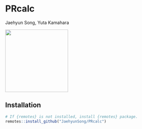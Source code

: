# PRcalc
Jaehyun Song, Yuta Kamahara

<img src="https://www.jaysong.net/PRcalc/figs/prcalc.png"
data-fig-align="center" width="200" />

## Installation

``` r
# If {remotes} is not installed, install {remotes} package.
remotes::install_github("JaehyunSong/PRcalc")
```
